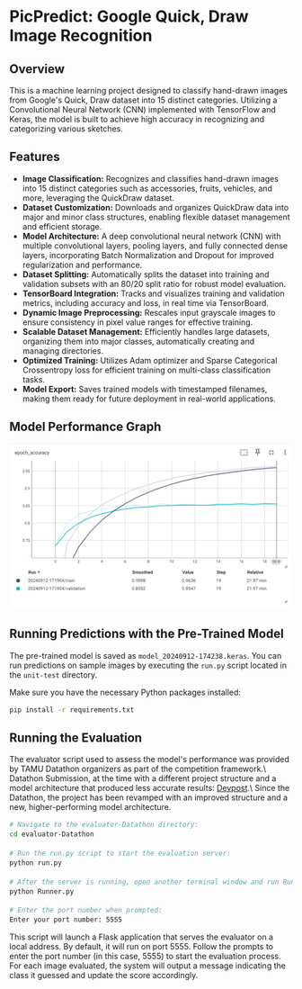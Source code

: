 # PicPredict: Google Quick, Draw Image Recognition

## Overview
This is a machine learning project designed to classify hand-drawn images from Google's Quick, Draw dataset into 15 distinct categories. Utilizing a Convolutional Neural Network (CNN) implemented with TensorFlow and Keras, the model is built to achieve high accuracy in recognizing and categorizing various sketches.

## Features
- **Image Classification:** Recognizes and classifies hand-drawn images into 15 distinct categories such as accessories, fruits, vehicles, and more, leveraging the QuickDraw dataset.
- **Dataset Customization:** Downloads and organizes QuickDraw data into major and minor class structures, enabling flexible dataset management and efficient storage.
- **Model Architecture:** A deep convolutional neural network (CNN) with multiple convolutional layers, pooling layers, and fully connected dense layers, incorporating Batch Normalization and Dropout for improved regularization and performance.
- **Dataset Splitting:** Automatically splits the dataset into training and validation subsets with an 80/20 split ratio for robust model evaluation.
- **TensorBoard Integration:** Tracks and visualizes training and validation metrics, including accuracy and loss, in real time via TensorBoard.
- **Dynamic Image Preprocessing:** Rescales input grayscale images to ensure consistency in pixel value ranges for effective training.
- **Scalable Dataset Management:** Efficiently handles large datasets, organizing them into major classes, automatically creating and managing directories.
- **Optimized Training:** Utilizes Adam optimizer and Sparse Categorical Crossentropy loss for efficient training on multi-class classification tasks.
- **Model Export:** Saves trained models with timestamped filenames, making them ready for future deployment in real-world applications.

## Model Performance Graph
![Model Performance](./performance-graph.png)

## Running Predictions with the Pre-Trained Model

The pre-trained model is saved as `model_20240912-174238.keras`. You can run predictions on sample images by executing the `run.py` script located in the `unit-test` directory.

Make sure you have the necessary Python packages installed:
```bash
pip install -r requirements.txt
```

## Running the Evaluation
The evaluator script used to assess the model's performance was provided by TAMU Datathon organizers as part of the competition framework.\\
Datathon Submission, at the time with a different project structure and a model architecture that produced less accurate results: [Devpost](https://devpost.com/software/pictionary-plunge-2m-parameter-cnn).\\
Since the Datathon, the project has been revamped with an improved structure and a new, higher-performing model architecture.

```bash
# Navigate to the evaluator-Datathon directory:
cd evaluator-Datathon

# Run the run.py script to start the evaluation server:
python run.py

# After the server is running, open another terminal window and run Runner.py:
python Runner.py

# Enter the port number when prompted:
Enter your port number: 5555
```

This script will launch a Flask application that serves the evaluator on a local address. By default, it will run on port 5555. Follow the prompts to enter the port number (in this case, 5555) to start the evaluation process. For each image evaluated, the system will output a message indicating the class it guessed and update the score accordingly.

